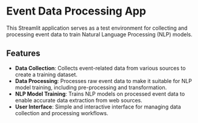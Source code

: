 # Event Data Processing App

This Streamlit application serves as a test environment for collecting and processing event data to train 
Natural Language Processing (NLP) models.

## Features

- **Data Collection**: Collects event-related data from various sources to create a training dataset.
- **Data Processing**: Processes raw event data to make it suitable for NLP model training, including pre-processing and transformation.
- **NLP Model Training**: Trains NLP models on processed event data to enable accurate data extraction from web sources.
- **User Interface**: Simple and interactive interface for managing data collection and processing workflows.


